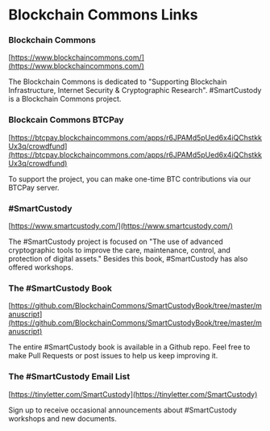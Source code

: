 # Blockchain Commons Links

### Blockchain Commons
[https://www.blockchaincommons.com/](https://www.blockchaincommons.com/)

The Blockchain Commons is dedicated to "Supporting Blockchain Infrastructure, Internet Security & Cryptographic Research". #SmartCustody is a Blockchain Commons project.

### Blockcain Commons BTCPay
[https://btcpay.blockchaincommons.com/apps/r6JPAMd5pUed6x4iQChstkkUx3q/crowdfund](https://btcpay.blockchaincommons.com/apps/r6JPAMd5pUed6x4iQChstkkUx3q/crowdfund)

To support the project, you can make one-time BTC contributions via our BTCPay server.

### #SmartCustody
[https://www.smartcustody.com/](https://www.smartcustody.com/)

The #SmartCustody project is focused on "The use of advanced cryptographic tools to improve the care, maintenance, control, and protection of digital assets." Besides this book, #SmartCustody has also offered workshops.

### The #SmartCustody Book
[https://github.com/BlockchainCommons/SmartCustodyBook/tree/master/manuscript](https://github.com/BlockchainCommons/SmartCustodyBook/tree/master/manuscript)

The entire #SmartCustody book is available in a Github repo. Feel free to make Pull Requests or post issues to help us keep improving it.

### The #SmartCustody Email List
[https://tinyletter.com/SmartCustody](https://tinyletter.com/SmartCustody)

Sign up to receive occasional announcements about #SmartCustody workshops and new documents.
